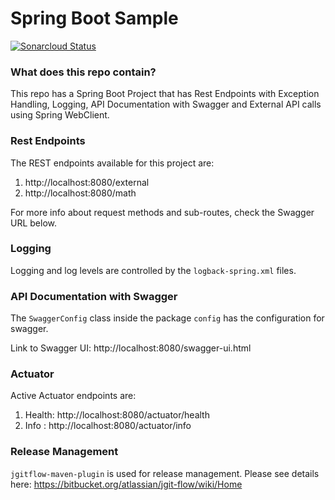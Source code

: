 # Spring Boot Sample #

[![Sonarcloud Status](https://sonarcloud.io/api/project_badges/measure?project=FuadRafid_Spring-Boot-Sample&metric=alert_status)](https://sonarcloud.io/dashboard?id=FuadRafid_Spring-Boot-Sample)

### What does this repo contain? ###

This repo has a Spring Boot Project that has Rest Endpoints with Exception Handling, Logging, API Documentation with Swagger and External API calls using Spring WebClient.

### Rest Endpoints ###
The REST endpoints available for this project are:

1. http://localhost:8080/external
2. http://localhost:8080/math

For more info about request methods and sub-routes, check the Swagger URL below.

### Logging ###
Logging and log levels are controlled by the `logback-spring.xml` files.

### API Documentation with Swagger ###
The `SwaggerConfig` class inside the package `config` has the configuration for swagger.

Link to Swagger UI: http://localhost:8080/swagger-ui.html

### Actuator ###

Active Actuator endpoints are:
1. Health: http://localhost:8080/actuator/health
2. Info : http://localhost:8080/actuator/info

### Release Management ###
`jgitflow-maven-plugin` is used for release management. Please see details here:
https://bitbucket.org/atlassian/jgit-flow/wiki/Home

